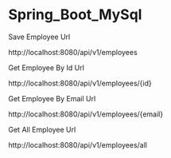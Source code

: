 # Spring_Boot_MySql

Save Employee Url

http://localhost:8080/api/v1/employees

Get Employee By Id Url

http://localhost:8080/api/v1/employees/{id}

Get Employee By Email Url

http://localhost:8080/api/v1/employees/{email}

Get All Employee Url

http://localhost:8080/api/v1/employees/all
